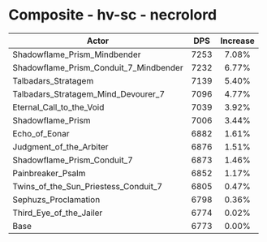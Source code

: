 # Composite - hv-sc - necrolord
| Actor | DPS | Increase |
|---|:---:|:---:|
|Shadowflame_Prism_Mindbender|7253|7.08%|
|Shadowflame_Prism_Conduit_7_Mindbender|7232|6.77%|
|Talbadars_Stratagem|7139|5.40%|
|Talbadars_Stratagem_Mind_Devourer_7|7096|4.77%|
|Eternal_Call_to_the_Void|7039|3.92%|
|Shadowflame_Prism|7006|3.44%|
|Echo_of_Eonar|6882|1.61%|
|Judgment_of_the_Arbiter|6876|1.51%|
|Shadowflame_Prism_Conduit_7|6873|1.46%|
|Painbreaker_Psalm|6852|1.17%|
|Twins_of_the_Sun_Priestess_Conduit_7|6805|0.47%|
|Sephuzs_Proclamation|6798|0.36%|
|Third_Eye_of_the_Jailer|6774|0.02%|
|Base|6773|0.00%|
